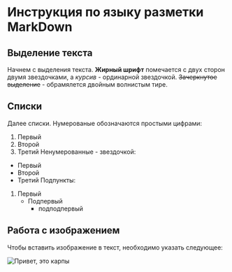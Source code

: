 # Инструкция по языку разметки MarkDown

## Выделение текста

Начнем с выделения текста.
**Жирный шрифт** помечается с двух сторон двумя звездочками, а *курсив* - ординарной звездочкой. ~~Зачеркнутое выделение~~ - обрамялется двойным волнистым тире. 

## Списки

Далее списки.
Нумерованые обозначаются простыми цифрами:
1. Первый
2. Второй
3. Третий
Ненумерованные - звездочкой:
* Первый 
* Второй
* Третий
Подпункты:
1. Первый
    - Подпервый
        * подподпервый

## Работа с изображением
Чтобы вставить изображение в текст, необходимо указать следующее: 

![Привет, это карпы](carps.jpg) 
